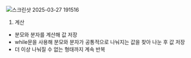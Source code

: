 ![스크린샷 2025-03-27 191516](https://github.com/user-attachments/assets/2246c112-022c-41ba-a793-526ef7b24001)

1. 계산
- 분모와 분자를 계산해 값 저장
- while문을 사용해 분모와 분자가 공통적으로 나눠지는 값을 찾아 나눈 후 값 저장
- 더 이상 나눠질 수 없는 형태까지 계속 반복